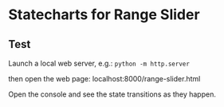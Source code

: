 # Statecharts for Range Slider

## Test

Launch a local web server, e.g.:
`python -m http.server`

then open the web page: localhost:8000/range-slider.html

Open the console and see the state transitions as they happen.